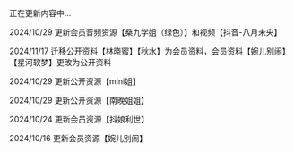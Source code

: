正在更新内容中...

2024/10/29 更新会员音频资源【桑九学姐（绿色）】和视频【抖音-八月未央】

2024/11/17 迁移公开资料【林晓蜜】【秋水】为会员资料，会员资料【婉儿别闹】【星河软梦】更改为公开资料

2024/10/29 更新公开资源【mini姐】

2024/10/29 更新公开资源【南晚姐姐】

2024/10/24 更新会员资源【抖娘利世】

2024/10/16 更新会员资源【婉儿别闹】
